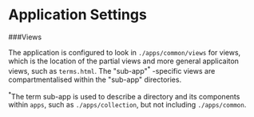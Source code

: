 # Application Settings

###Views

The application is configured to look in `./apps/common/views` for views, which is the location of the partial views and more general applicaiton views, such as `terms.html`. The "sub-app"<sup>*</sup> -specific views are compartmentalised within the "sub-app" directories.

<sup>*</sup>The term sub-app is used to describe a directory and its components within `apps`, such as `./apps/collection`, but not including `./apps/common`.
